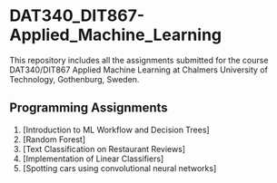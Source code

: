 # DAT340_DIT867-Applied_Machine_Learning
This repository includes all the assignments submitted for the course DAT340/DIT867 Applied Machine Learning at Chalmers University of Technology, Gothenburg, Sweden.

## Programming Assignments

1. [Introduction to ML Workflow and Decision Trees]
2. [Random Forest]
3. [Text Classification on Restaurant Reviews]
4. [Implementation of Linear Classifiers]
5. [Spotting cars using convolutional neural networks]

